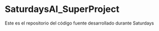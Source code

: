 # SaturdaysAI_SuperProject
 Este es el repositorio del código fuente desarrollado durante Saturdays
